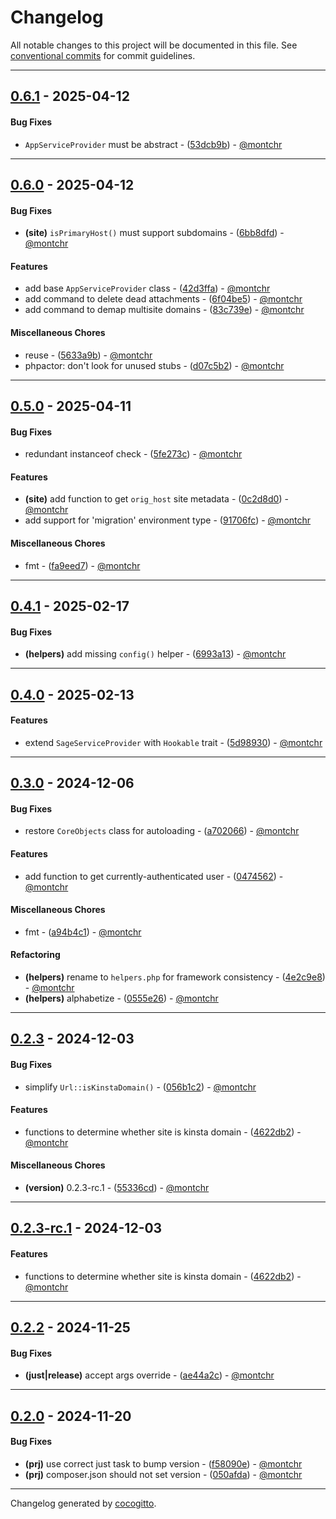 # Changelog
All notable changes to this project will be documented in this file. See [conventional commits](https://www.conventionalcommits.org/) for commit guidelines.

- - -
## [0.6.1](https://github.com/kleinweb/lib/compare/53dcb9b726b1af9f6a409e77c676cb2f2742fadd..0.6.1) - 2025-04-12
#### Bug Fixes
- `AppServiceProvider` must be abstract - ([53dcb9b](https://github.com/kleinweb/lib/commit/53dcb9b726b1af9f6a409e77c676cb2f2742fadd)) - [@montchr](https://github.com/montchr)

- - -

## [0.6.0](https://github.com/kleinweb/lib/compare/83c739e1154d11e42b896fb7dabe7fc5f8966c70..0.6.0) - 2025-04-12
#### Bug Fixes
- **(site)** `isPrimaryHost()` must support subdomains - ([6bb8dfd](https://github.com/kleinweb/lib/commit/6bb8dfda508275d0936f5b83f80f20cde88415a1)) - [@montchr](https://github.com/montchr)
#### Features
- add base `AppServiceProvider` class - ([42d3ffa](https://github.com/kleinweb/lib/commit/42d3ffacc124a474a6df93b85b756edb4df463a9)) - [@montchr](https://github.com/montchr)
- add command to delete dead attachments - ([6f04be5](https://github.com/kleinweb/lib/commit/6f04be58c06a688944979c81d14f471a1f83d437)) - [@montchr](https://github.com/montchr)
- add command to demap multisite domains - ([83c739e](https://github.com/kleinweb/lib/commit/83c739e1154d11e42b896fb7dabe7fc5f8966c70)) - [@montchr](https://github.com/montchr)
#### Miscellaneous Chores
- reuse - ([5633a9b](https://github.com/kleinweb/lib/commit/5633a9bcbf76cb1a9acf69bdbad02e86f21a577a)) - [@montchr](https://github.com/montchr)
- phpactor: don't look for unused stubs - ([d07c5b2](https://github.com/kleinweb/lib/commit/d07c5b29896691d2ab1e057d29c74f443b2d18a5)) - [@montchr](https://github.com/montchr)

- - -

## [0.5.0](https://github.com/kleinweb/lib/compare/91706fcbb601883d49b09ede10288b8d847a3212..0.5.0) - 2025-04-11
#### Bug Fixes
- redundant instanceof check - ([5fe273c](https://github.com/kleinweb/lib/commit/5fe273cfe2bc1b9bdb7958fe3e547c18045f3ce4)) - [@montchr](https://github.com/montchr)
#### Features
- **(site)** add function to get `orig_host` site metadata - ([0c2d8d0](https://github.com/kleinweb/lib/commit/0c2d8d0215222ad375d1295b93378a65c908d716)) - [@montchr](https://github.com/montchr)
- add support for 'migration' environment type - ([91706fc](https://github.com/kleinweb/lib/commit/91706fcbb601883d49b09ede10288b8d847a3212)) - [@montchr](https://github.com/montchr)
#### Miscellaneous Chores
- fmt - ([fa9eed7](https://github.com/kleinweb/lib/commit/fa9eed719d1a84fa8fefbb199b627d17a59c8a3d)) - [@montchr](https://github.com/montchr)

- - -

## [0.4.1](https://github.com/kleinweb/lib/compare/6993a1381afdb979cacc939379c2902648d3ff60..0.4.1) - 2025-02-17
#### Bug Fixes
- **(helpers)** add missing `config()` helper - ([6993a13](https://github.com/kleinweb/lib/commit/6993a1381afdb979cacc939379c2902648d3ff60)) - [@montchr](https://github.com/montchr)

- - -

## [0.4.0](https://github.com/kleinweb/lib/compare/5d98930220ece9029f246de1727afb733ee40853..0.4.0) - 2025-02-13
#### Features
- extend `SageServiceProvider` with `Hookable` trait - ([5d98930](https://github.com/kleinweb/lib/commit/5d98930220ece9029f246de1727afb733ee40853)) - [@montchr](https://github.com/montchr)

- - -

## [0.3.0](https://github.com/kleinweb/lib/compare/0555e26ca29d5f6b30700ca7bbdc0f24a716a9d7..0.3.0) - 2024-12-06
#### Bug Fixes
- restore `CoreObjects` class for autoloading - ([a702066](https://github.com/kleinweb/lib/commit/a702066d4935679fc5afb5647f77576e03cea336)) - [@montchr](https://github.com/montchr)
#### Features
- add function to get currently-authenticated user - ([0474562](https://github.com/kleinweb/lib/commit/047456200614224133dc1ef69f986a684f2ec787)) - [@montchr](https://github.com/montchr)
#### Miscellaneous Chores
- fmt - ([a94b4c1](https://github.com/kleinweb/lib/commit/a94b4c199a32c5757ec27981fb90fd1e952bc3ed)) - [@montchr](https://github.com/montchr)
#### Refactoring
- **(helpers)** rename to `helpers.php` for framework consistency - ([4e2c9e8](https://github.com/kleinweb/lib/commit/4e2c9e810b1b89e8e70f8492e09c90682874aca2)) - [@montchr](https://github.com/montchr)
- **(helpers)** alphabetize - ([0555e26](https://github.com/kleinweb/lib/commit/0555e26ca29d5f6b30700ca7bbdc0f24a716a9d7)) - [@montchr](https://github.com/montchr)

- - -

## [0.2.3](https://github.com/kleinweb/lib/compare/4622db2a646e308185f7b32f7b2353c8f81fbe5c..0.2.3) - 2024-12-03
#### Bug Fixes
- simplify `Url::isKinstaDomain()` - ([056b1c2](https://github.com/kleinweb/lib/commit/056b1c2d511da689d4ddba20bbb3c99e2359e3a3)) - [@montchr](https://github.com/montchr)
#### Features
- functions to determine whether site is kinsta domain - ([4622db2](https://github.com/kleinweb/lib/commit/4622db2a646e308185f7b32f7b2353c8f81fbe5c)) - [@montchr](https://github.com/montchr)
#### Miscellaneous Chores
- **(version)** 0.2.3-rc.1 - ([55336cd](https://github.com/kleinweb/lib/commit/55336cdfa623b40de4279ecbc5185bd33e891ccd)) - [@montchr](https://github.com/montchr)

- - -

## [0.2.3-rc.1](https://github.com/kleinweb/lib/compare/4622db2a646e308185f7b32f7b2353c8f81fbe5c..0.2.3-rc.1) - 2024-12-03
#### Features
- functions to determine whether site is kinsta domain - ([4622db2](https://github.com/kleinweb/lib/commit/4622db2a646e308185f7b32f7b2353c8f81fbe5c)) - [@montchr](https://github.com/montchr)

- - -

## [0.2.2](https://github.com/kleinweb/lib/compare/ae44a2cfbf3ee823126877de071ec7fa404d32ad..0.2.2) - 2024-11-25
#### Bug Fixes
- **(just|release)** accept args override - ([ae44a2c](https://github.com/kleinweb/lib/commit/ae44a2cfbf3ee823126877de071ec7fa404d32ad)) - [@montchr](https://github.com/montchr)

- - -

## [0.2.0](https://github.com/kleinweb/lib/compare/050afda6cb37efe78c9d9cd1a7a24fd297caa4d1..0.2.0) - 2024-11-20
#### Bug Fixes
- **(prj)** use correct just task to bump version - ([f58090e](https://github.com/kleinweb/lib/commit/f58090ea3823b1d3a5dfa1538197838562812de4)) - [@montchr](https://github.com/montchr)
- **(prj)** composer.json should not set version - ([050afda](https://github.com/kleinweb/lib/commit/050afda6cb37efe78c9d9cd1a7a24fd297caa4d1)) - [@montchr](https://github.com/montchr)

- - -

Changelog generated by [cocogitto](https://github.com/cocogitto/cocogitto).